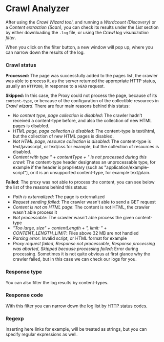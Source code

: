 Crawl Analyzer
==============

After using the _Crawl Wizard tool_, and running a _Wordcount (Discovery)_ or a _Content extraction (Scan)_, you can check its results under the _List_ section by either downloading the `.log` file, or using the _Crawl log visualization filter_.

When you click on the filter button, a new window will pop up, where you can narrow down the results of the log.

### Crawl status


**Processed:** The page was successfully added to the pages list, the crawler was able to process it, as the server returned the appropriate HTTP status, usually an `HTTP200`, in response to a `HEAD` request.

**Skipped:** In this case, the Proxy could not process the page, because of its `content-type`, or because of the configuration of the collectible resources in _Crawl wizard_. There are four main reasons behind this status:

- _No content type, page collection is disabled_: The crawler hadn't received a content-type before, and also the collection of new HTML pages is disabled.
- _HTML page, page collection is disabled_: The content-type is text/html, but the collection of new HTML pages is disabled.
- _Not HTML page, resource collection is disabled_: The content-type is text/javascript, or text/css for example, but the collection of resources is disabled.
- _Content with type " + contentType + " is not processed during this crawl_: The content-type header designates an unprocessable type, for example if the header is proprietary (such as "application/example-script"), or it is an unsupported content-type, for example text/plain.

**Failed:** The proxy was not able to process the content, you can see below the list of the reasons behind this status:

- _Path is externalized_: The page is externalized
- _Request sending failed_: The crawler wasn't able to send a GET request
- _Content is not an HTML page_: The content is not HTML, the crawler wasn't able process it
- _Not processable_: The crawler wasn't able process the given content-type
- _"Too large, size" + contentLength + ", limit: " + CONTENT_LENGTH_LIMIT_: Files above 32 MB are not handled
- _Parsing error_: Invalid script, or HTML format for example
- _Proxy request failed_, _Response not processable_, _Response processing was aborted_,  _Skipped because processing failed_: Error during processing. Sometimes it is not quite obvious at first glance why the crawler failed, but in this case we can check our logs for you.


### Response type

You can also filter the log results by content-types.


### Response code

With this filter you can narrow down the log list by [HTTP status](https://en.wikipedia.org/wiki/List_of_HTTP_status_codes) codes.


### Regexp

Inserting here links for example, will be treated as strings, but you can specify regular expressions as well.
